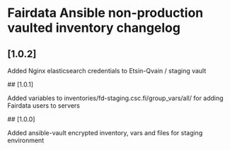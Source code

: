 # Fairdata Ansible non-production vaulted inventory changelog

## [1.0.2]

Added Nginx elasticsearch credentials to Etsin-Qvain / staging vault

## [1.0.1]

Added variables to inventories/fd-staging.csc.fi/group_vars/all/ for adding Fairdata users to servers

## [1.0.0]

Added ansible-vault encrypted inventory, vars and files for staging environment

